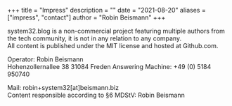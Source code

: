 +++
title = "Impress"
description = ""
date = "2021-08-20"
aliases = ["impress", "contact"]
author = "Robin Beismann"
+++

system32.blog is a non-commercial project featuring multiple authors from the tech community, it is not in any relation to any company.  
All content is published under the MIT license and hosted at Github.com.

Operator:
Robin Beismann  
Hohenzollernallee 38
31084 Freden
Answering Machine: +49 (0) 5184 950740  
  
Mail: robin+system32[at]beismann.biz  
Content responsible according to §6 MDStV: Robin Beismann  